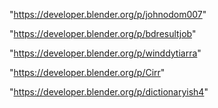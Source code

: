 "https://developer.blender.org/p/johnodom007"

"https://developer.blender.org/p/bdresultjob"

"https://developer.blender.org/p/winddytiarra"

"https://developer.blender.org/p/Cirr"

"https://developer.blender.org/p/dictionaryish4"

